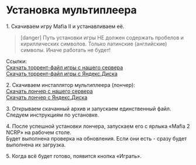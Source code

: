 # Установка мультиплеера
1\. Скачиваем игру Mafia II и устанавливаем её.
<!-- -->
> [danger]
> Путь установки игры НЕ должен содержать пробелов и кириллических символов.
> Только латинские \(английские\) символы. Иначе работать не будет!

Ссылки:  
[Скачать торрент-файл игры с нашего сервера](https://releases.m2ncrp.now.sh/api/fetch/m2ncrp/launcher/win/torrent/latest)  
[Скачать торрент-файл игры с Яндекс.Диска](https://yadi.sk/d/duUV4sRu-pg2jg)

2\. Скачиваем инсталлятор мультиплеера (лончер):  
[Скачать лончер с нашего сервера](https://releases.m2ncrp.now.sh/api/fetch/m2ncrp/launcher/win/installer/latest)  
[Скачать лончер с Яндекс.Диска](https://yadi.sk/d/j29GaTYQEovQYQ)

3\. Открываем скачанный архив и запускаем единственный файл. Следуем инструкциям по установке.

4\. После успешной установки лончера, запускаем его с ярлыка «Mafia 2 NCRP» на рабочем столе.  
Будет выполнена проверка на обновления. Если они есть - сразу будет выполнена их загрузка.  

5\. Когда всё будет готово, появится кнопка «Играть».
